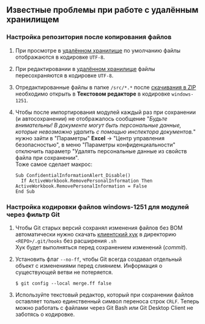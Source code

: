 ## Известные проблемы при работе с удалённым хранилищем

<a name="setup-repo-after-copy-files"></a>
### Настройка репозитория после копирования файлов

1. При просмотре в [удалённом хранилище] по умолчанию файлы отображаются в кодировке `UTF-8`.

2. При редактировании в [удалённом хранилище] файлы пересохраняются в кодировке `UTF-8`.

3. Отредактированные файлы в папке `/src/*.*` после [скачивания в ZIP] 
   необходимо открыть в **Текстовом редакторе** в кодировке `windows-1251`.

4. Чтобы после импортирования модулей каждый раз при сохранении (и автосохранении) 
   не отображалось сообщение "*Будьте внимательны! В документе могут быть персональные 
   данные, которые невозможно удалить с помощью инспектора документов.*" 
   нужно зайти в "Параметры" **Excel** -> "Центр управления безопасностью", 
   в меню "Параметры конфиденциальности" отключить параметр 
   "Удалять персональные данные из свойств файла при сохранении".  
   Тоже самое сделает макрос:
   ``` vba
   Sub ConfidentialInformationAlert_Disable()
     If ActiveWorkbook.RemovePersonalInformation Then ActiveWorkbook.RemovePersonalInformation = False
   End Sub
   ```

[удалённом хранилище]: ../master/src
[скачивания в ZIP]: ../../archive/master.zip

<a name="set-codepage-1251"></a>
### Настройка кодировки файлов windows-1251 для модулей через фильтр Git

1. Чтобы Git старых версий сохранял изменения файлов без BOM автоматически 
   нужно скачать [клиентский хук] в директорию `<REPO>/.git/hooks` без расширения `.sh`  
   Хук будет выполняться перед сохранением изменений (*commit*).

2. Установить флаг `--no-ff`, чтобы Git всегда создавал отдельный объект с изменениями 
   перед слиянием. Информация о существующей ветви не потеряется.
   ``` console
   $ git config --local merge.ff false
   ```

3. Используйте текстовый редактор, который при сохранении файлов оставляет только 
   единственный символ переноса строк `CRLF`. Теперь можно работать с файлами 
   через Git Bash или Git Desktop Client не заботясь о кодировке.

[клиентский хук]: //gist.github.com/c55f1538454755fdff71fba0d686e371

# 
